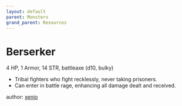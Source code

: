 ```yaml
---
layout: default
parent: Monsters
grand_parent: Resources
---
```


# Berserker

4 HP, 1 Armor, 14 STR, battleaxe (d10, bulky)  

- Tribal fighters who fight recklessly, never taking prisoners.  
- Can enter in battle rage, enhancing all damage dealt and received.  

author: [xenio](https://xenioinabottle.blogspot.com)

